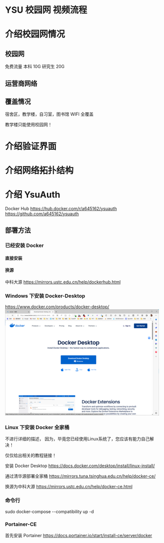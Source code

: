 # YSU 校园网 视频流程

# 介绍校园网情况

## 校园网

免费流量
本科 10G
研究生 20G

## 运营商网络

## 覆盖情况

宿舍区，教学楼，自习室，图书馆 WIFI 全覆盖

教学楼只能使用校园网！

# 介绍验证界面

# 介绍网络拓扑结构

# 介绍 YsuAuth

Docker Hub
https://hub.docker.com/r/a645162/ysuauth
https://github.com/a645162/ysuauth

## 部署方法

### 已经安装 Docker

#### 直接安装

#### 换源

中科大源
https://mirrors.ustc.edu.cn/help/dockerhub.html

### Windows 下安装 Docker-Desktop

https://www.docker.com/products/docker-desktop/
![](image/YSU校园网/1689320021975.png)

### Linux 下安装 Docker 全家桶

不进行详细的描述，
因为，毕竟您已经使用Linux系统了，您应该有能力自己解决！

仅仅给出相关的教程链接！

安装 Docker Desktop
https://docs.docker.com/desktop/install/linux-install/

通过清华源部署全家桶
https://mirrors.tuna.tsinghua.edu.cn/help/docker-ce/

换源为中科大源
https://mirrors.ustc.edu.cn/help/docker-ce.html

### 命令行

sudo docker-compose --compatibility up -d

### Portainer-CE

首先安装 Portainer
https://docs.portainer.io/start/install-ce/server/docker


